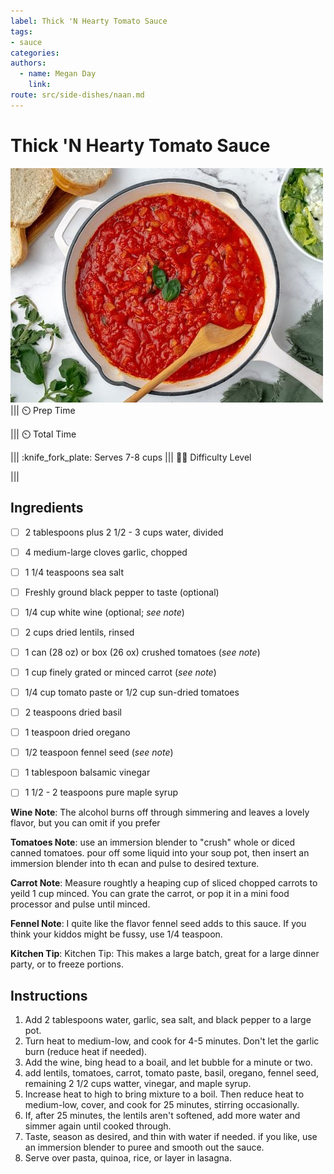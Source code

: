 ```yaml
---
label: Thick 'N Hearty Tomato Sauce
tags:
- sauce
categories:
authors:
  - name: Megan Day
    link: 
route: src/side-dishes/naan.md
---
```


# Thick 'N Hearty Tomato Sauce
![This is a versatile, stick-to-your-ribs tomato sauce that is superb with pasta, layers in lasagna, or for dunking warm bread in.](../static/banners/hearty-tomato-sauce.jpg)
||| :timer_clock: Prep Time
 
||| :timer_clock: Total Time

||| :knife_fork_plate: Serves
7-8 cups
||| :cook: Difficulty Level

|||

## Ingredients

- [ ] 2 tablespoons plus 2 1/2 - 3 cups water, divided
- [ ] 4 medium-large cloves garlic, chopped
- [ ] 1 1/4 teaspoons sea salt
- [ ] Freshly ground black pepper to taste (optional)
- [ ] 1/4 cup white wine (optional; *see note*)
- [ ] 2 cups dried lentils, rinsed
- [ ] 1 can (28 oz) or box (26 ox) crushed tomatoes (*see note*)
- [ ] 1 cup finely grated or minced carrot (*see note*)
- [ ] 1/4 cup tomato paste or 1/2 cup sun-dried tomatoes
- [ ] 2 teaspoons dried basil
- [ ] 1 teaspoon dried oregano
- [ ] 1/2 teaspoon fennel seed (*see note*)
- [ ] 1 tablespoon balsamic vinegar
- [ ] 1 1/2 - 2 teaspoons pure maple syrup


**Wine Note**: The alcohol burns off through simmering and leaves a lovely flavor, but you can omit if you prefer

**Tomatoes Note**: use an immersion blender to "crush" whole or diced canned tomatoes. pour off some liquid into your soup pot, then insert an immersion blender into th ecan and pulse to desired texture.

**Carrot Note**: Measure roughtly a heaping cup of sliced chopped carrots to yeild 1 cup minced. You can grate the carrot, or pop it in a mini food processor and pulse until minced.

**Fennel Note**: I quite like the flavor fennel seed adds to this sauce. If you think your kiddos might be fussy, use 1/4 teaspoon.

**Kitchen Tip**: Kitchen Tip: This makes a large batch, great for a large dinner party, or to freeze portions.



## Instructions
1. Add 2 tablespoons water, garlic, sea salt, and black pepper to a large pot.
2. Turn heat to medium-low, and cook for 4-5 minutes. Don't let the garlic burn (reduce heat if needed).
3. Add the wine, bing head to a boail, and let bubble for a minute or two.
4. add lentils, tomatoes, carrot, tomato paste, basil, oregano, fennel seed, remaining 2 1/2 cups watter, vinegar, and maple syrup.
5. Increase heat to high to bring mixture to a boil. Then reduce heat to medium-low, cover, and cook for 25 minutes, stirring occasionally.
6. If, after 25 minutes, the lentils aren't softened, add more water and simmer again until cooked through.
7. Taste, season as desired, and thin with water if needed. if you like, use an immersion blender to puree and smooth out the sauce. 
8. Serve over pasta, quinoa, rice, or layer in lasagna.








<!--- Different Styles of Resources for the bottom of the page

## Resources 
[!ref target="blank" text="Recipe"](https://www.tastesoflizzyt.com/spiced-cranberry-apple-cider/)
[!ref target="blank" text="Archive"](https://archive.is/xONP1)

## Picture of recipe card stored on GitHub

==- Recipe (front)
![](/static/recipes/butter-pecan-cake-front.jpg)
==- Recipe (back)
![](/static/recipes/butter-pecan-cake-back.jpg)

-->
